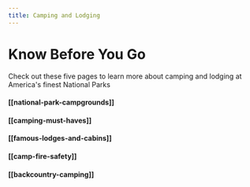 ```yaml
---
title: Camping and Lodging
---
```

# Know Before You Go 
Check out these five pages to learn more about camping and lodging at America's finest National Parks 

#### [[national-park-campgrounds]]
#### [[camping-must-haves]]
#### [[famous-lodges-and-cabins]]
#### [[camp-fire-safety]]

#### [[backcountry-camping]]


